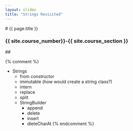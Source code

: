 ```yaml
---
layout: slides
title: "Strings Revisited"
---
```


<section markdown="block" class="intro-slide">
# {{ page.title }}

### {{ site.course_number}}-{{ site.course_section }}

<p><small></small></p>
</section>

<section markdown="block">
## 

</section>

{% comment %} 
* Strings
	* from constructor
	* immutable (how would create a string class?)
	* intern
	* replace
	* split
	* StringBuilder
		* append
		* delete
		* insert
		* dleteCharAt
{% endcomment %}
